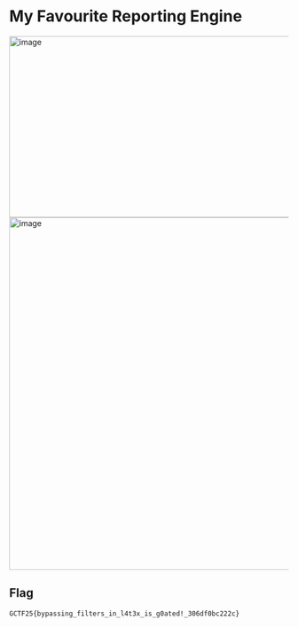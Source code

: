 # My Favourite Reporting Engine

<img width="791" height="327" alt="image" src="https://github.com/user-attachments/assets/4d2f89dd-3721-4615-8a4b-be157eea02b6" />


<img width="1012" height="636" alt="image" src="https://github.com/user-attachments/assets/a50dde7a-0b52-4013-8231-fbcb0f62fbc3" />

## Flag

```flag
GCTF25{bypassing_filters_in_l4t3x_is_g0ated!_306df0bc222c}
```
